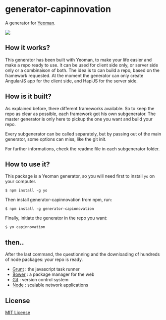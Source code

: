 # generator-capinnovation

A generator for [Yeoman](http://yeoman.io).

![](http://i.imgur.com/JHaAlBJ.png)

## How it works?

This generator has been built with Yeoman, to make your life easier and make a repo ready to use. It can be used for client side only, or server side only or a combinaison of both. The idea is to can build a repo, based on the framework requested. At the moment the generator can only create AngularJS app for the client side, and HapiJS for the server side.

## How is it built?

As explained before, there different frameworks available. So to keep the repo as clear as possible, each framework got his own subgenerator. The master generator is only here to pickup the one you want and build your repo.

Every subgenerator can be called separately, but by passing out of the main generator, some options can miss, like the git init.

For further informations, check the readme file in each subgenerator folder.

## How to use it?

This package is a Yeoman generator, so you will need first to install `yo` on your computer.

```
$ npm install -g yo
```

Then install generator-capinnovation from npm, run:

```
$ npm install -g generator-capinnovation
```

Finally, initiate the generator in the repo you want:

```
$ yo capinnovation
```

## then..

After the last command, the questionning and the downloading of hundreds of node packages: your repo is ready. 

 - [Grunt](http://gruntjs.com) : the javascript task runner
 - [Bower](http://bower.io) : a package manager for the web
 - [Git](http://git-scm.com) : version control system 
 - [Node](http://nodejs.org) : scalable network applications


## License

[MIT License](http://en.wikipedia.org/wiki/MIT_License)
